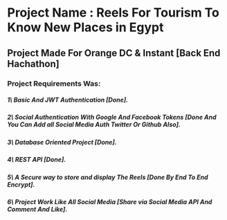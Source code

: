 # Project Name : Reels For Tourism To Know New Places in Egypt

## Project Made For Orange DC & Instant [Back End Hachathon]

### Project Requirements Was:
##### 1\ Basic And JWT Authentication [Done].
##### 2\ Social Authentication With Google And Facebook Tokens [Done And You Can Add all Social Media Auth Twitter Or Github Also].
##### 3\ Database Oriented Project [Done].
##### 4\ REST API [Done].
##### 5\ A Secure way to store and display The Reels [Done By End To End Encrypt].
##### 6\ Project Work Like All Social Media [Share via Social Media API And Comment And Like].
